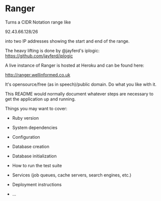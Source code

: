 # Ranger

Turns a CIDR Notation range like

92.43.66.128/26

into two IP addresses showing the start and end of the range.

The heavy lifting is done by @jayferd's iplogic: https://github.com/jayferd/iplogic

A live instance of Ranger is hosted at Heroku and can be found here:

http://ranger.wellinformed.co.uk

It's opensource/free (as in speech)/public domain. Do what you like with it.



This README would normally document whatever steps are necessary to get the
application up and running.

Things you may want to cover:

* Ruby version

* System dependencies

* Configuration

* Database creation

* Database initialization

* How to run the test suite

* Services (job queues, cache servers, search engines, etc.)

* Deployment instructions

* ...
